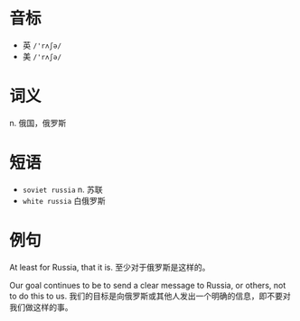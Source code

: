 # 音标

- 英 `/'rʌʃə/`
- 美 `/'rʌʃə/`

# 词义

n. 俄国，俄罗斯


# 短语

- `soviet russia` n. 苏联
- `white russia` 白俄罗斯

# 例句

At least for Russia, that it is.
至少对于俄罗斯是这样的。

Our goal continues to be to send a clear message to Russia, or others, not to do this to us.
我们的目标是向俄罗斯或其他人发出一个明确的信息，即不要对我们做这样的事。


